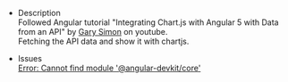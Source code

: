 * Description  
  Followed Angular tutorial "Integrating Chart.js with Angular 5 with Data from an API" by [Gary Simon](http://www.garysimon.com/) on youtube.  
  Fetching the API data and show it with chartjs.  
     
* Issues      
  [Error: Cannot find module '@angular-devkit/core'](https://github.com/angular/devkit/issues/256)  

    